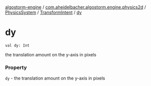 [algostorm-engine](../../../index.md) / [com.aheidelbacher.algostorm.engine.physics2d](../../index.md) / [PhysicsSystem](../index.md) / [TransformIntent](index.md) / [dy](.)

# dy

`val dy: Int`

the translation amount on the y-axis in pixels

### Property

`dy` - the translation amount on the y-axis in pixels